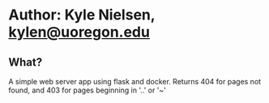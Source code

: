 # Author: Kyle Nielsen, kylen@uoregon.edu #

## What? ##

A simple web server app using flask and docker. Returns 404 for pages not found, and 403 for pages beginning in '..' or '~'
